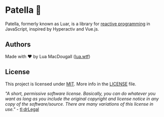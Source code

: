 # Patella &#x1F501;
Patella, formerly known as Luar, is a library for <a href="https://wikipedia.org/wiki/Reactive_programming">reactive programming</a> in JavaScript, inspired by Hyperactiv and Vue.js.

## Authors
Made with ❤ by Lua MacDougall ([lua.wtf](https://lua.wtf/))

## License
This project is licensed under [MIT](LICENSE).
More info in the [LICENSE](LICENSE) file.

<i>"A short, permissive software license. Basically, you can do whatever you want as long as you include the original copyright and license notice in any copy of the software/source. There are many variations of this license in use."</i> - [tl;drLegal](https://tldrlegal.com/license/mit-license)
